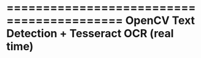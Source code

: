 ==========================================
OpenCV Text Detection + Tesseract OCR (real time)
==========================================
